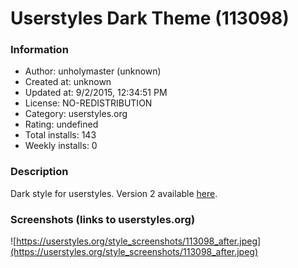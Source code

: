 # Userstyles Dark Theme (113098)

### Information
- Author: unholymaster (unknown)
- Created at: unknown
- Updated at: 9/2/2015, 12:34:51 PM
- License: NO-REDISTRIBUTION
- Category: userstyles.org
- Rating: undefined
- Total installs: 143
- Weekly installs: 0


### Description
Dark style for userstyles. Version 2 available <a href="https://userstyles.org/styles/116984/userstyles-dark-theme-v2">here</a>.


### Screenshots (links to userstyles.org)
![https://userstyles.org/style_screenshots/113098_after.jpeg](https://userstyles.org/style_screenshots/113098_after.jpeg)


